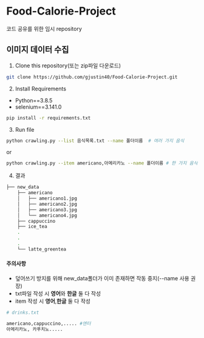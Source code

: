 # Food-Calorie-Project
코드 공유를 위한 임시 repository



## 이미지 데이터 수집
1. Clone this repository(또는 zip파일 다운로드)
```bash
git clone https://github.com/gjustin40/Food-Calorie-Project.git
```

2. Install Requirements
- Python==3.8.5
- selenium==3.141.0
```bash
pip install -r requirements.txt
```

3. Run file
```bash
python crawling.py --list 음식목록.txt --name 폴더이름  # 여러 가지 음식
```

or

```bash
python crawling.py --item americano,아메리카노 --name 폴더이름 # 한 가지 음식
```

4. 결과
```bash
├── new_data
    ├── americano
    │   ├── americano1.jpg
    │   ├── americano2.jpg
    │   ├── americano3.jpg
    │   └── americano4.jpg
    ├── cappuccino
    ├── ice_tea
    .
    .
    .
    └── latte_greentea
```

#### 주의사항
- 덮어쓰기 방지를 위해 new_data폴더가 이미 존재하면 작동 중지(--name 사용 권장)
- txt파일 작성 시 **영어**와 **한글** 둘 다 작성
- item 작성 시 **영어**,**한글** 둘 다 작성
```python
# drinks.txt

americano,cappuccino,..... #엔터
아메리카노, 카푸치노.....
```